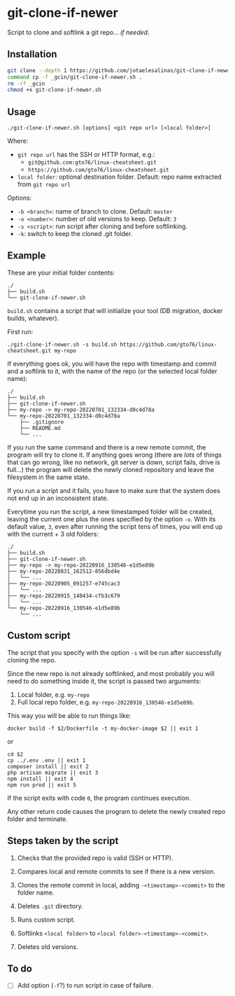 # git-clone-if-newer
Script to clone and softlink a git repo... _if needed_.

## Installation
  
```bash
git clone --depth 1 https://github.com/jotaelesalinas/git-clone-if-newer.git _gcin
command cp -f _gcin/git-clone-if-newer.sh .
rm -rf _gcin
chmod +x git-clone-if-newer.sh
```

## Usage

```
./git-clone-if-newer.sh [options] <git repo url> [<local folder>]
```

Where:

 - `git repo url` has the SSH or HTTP format, e.g.:
   - `git@github.com:gto76/linux-cheatsheet.git`
   - `https://github.com/gto76/linux-cheatsheet.git`
 - `local folder`: optional destination folder. Default: repo name extracted from `git repo url`

Options:
 - `-b <branch>`: name of branch to clone. Default: `master`
 - `-o <number>`: number of old versions to keep. Default: `3`
 - `-s <script>`: run script after cloning and before softlinking.
 - `-k`: switch to keep the cloned .git folder.

## Example

These are your initial folder contents:

```
./
├── build.sh
└── git-clone-if-newer.sh
```

`build.sh` contains a script that will initialize your tool (DB migration, docker builds, whatever).

First run:

```
./git-clone-if-newer.sh -s build.sh https://github.com/gto76/linux-cheatsheet.git my-repo
```

If everything goes ok, you will have the repo with timestamp and commit and a softlink to it,
with the name of the repo (or the selected local folder name):

```
./
├── build.sh
├── git-clone-if-newer.sh
├── my-repo -> my-repo-20220701_132334-d0c4d78a
└── my-repo-20220701_132334-d0c4d78a
    ├── .gitignore
    ├── README.md
    └── ...
```

If you run the same command and there is a new remote commit, the program will try to clone it. If anything goes wrong (there are *lots* of things that can go wrong, like no network, git server is down, script fails, drive is full...) the program will delete the newly cloned repository and leave the filesystem in the same state.

If you run a script and it fails, you have to make sure that the system does not end up in an inconsistent state.

Everytime you run the script, a new timestamped folder will be created, leaving the current one plus the ones specified by the option `-o`. With its default value, `3`, even after running the script tens of times, you will end up with the current + 3 old folders:

```
./
├── build.sh
├── git-clone-if-newer.sh
├── my-repo -> my-repo-20220916_130546-e1d5e89b
├── my-repo-20220831_162512-856dbd4e
│   └── ...
├── my-repo-20220905_091257-e745cac3
│   └── ...
├── my-repo-20220915_140434-cfb3c679
│   └── ...
└── my-repo-20220916_130546-e1d5e89b
    └── ...
```

## Custom script

The script that you specify with the option `-s` will be run after successfully cloning the repo.

Since the new repo is not already softlinked, and most probably you will need to do something inside it,
the script is passed two arguments:

1. Local folder, e.g. `my-repo`
2. Full local repo folder, e.g. `my-repo-20220916_130546-e1d5e89b`.

This way you will be able to run things like:

```
docker build -f $2/Dockerfile -t my-docker-image $2 || exit 1
```

or

```
cd $2
cp ../.env .env || exit 1
composer install || exit 2
php artisan migrate || exit 3
npm install || exit 4
npm run prod || exit 5
```

If the script exits with code `0`, the program continues execution.

Any other return code causes the program to delete the newly created repo folder and terminate.

## Steps taken by the script

1. Checks that the provided repo is valid (SSH or HTTP).

2. Compares local and remote commits to see if there is a new version.

3. Clones the remote commit in local, adding `-<timestamp>-<commit>` to the folder name.

4. Deletes `.git` directory.

5. Runs custom script.

6. Softlinks `<local folder>` to `<local folder>-<timestamp>-<commit>`.

7. Deletes old versions.

## To do

- [ ] Add option (`-f`?) to run script in case of failure.
